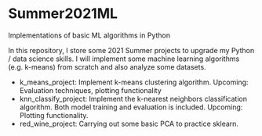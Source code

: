 # Summer2021ML
Implementations of basic ML algorithms in Python

In this repository, I store some 2021 Summer projects to upgrade my Python / data science skills. I will implement some machine learning algorithms (e.g. k-means) from scratch and also analyze some datasets.

- k_means_project: Implement k-means clustering algorithm. Upcoming: Evaluation techniques, plotting functionality
- knn_classify_project: Implement the k-nearest neighbors classification algorithm. Both model training and evaluation is included. Upcoming: Plotting functionality.
- red_wine_project: Carrying out some basic PCA to practice sklearn.

